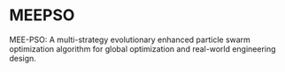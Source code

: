 # MEEPSO
MEE-PSO: A multi-strategy evolutionary enhanced particle swarm optimization algorithm for global optimization and real-world engineering design.
